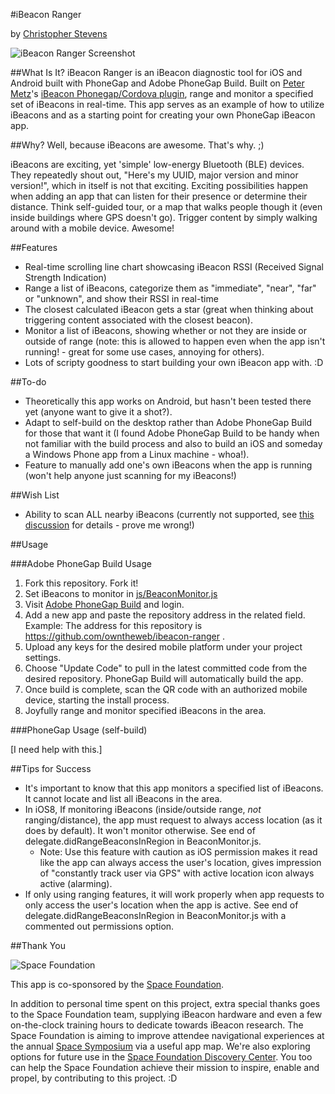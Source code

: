 #iBeacon Ranger

by [Christopher Stevens](http://www.christopherstevens.cc)

![iBeacon Ranger Screenshot](https://raw.githubusercontent.com/owntheweb/ibeacon-ranger/master/img/ibeacon-ranger-screen.png)

##What Is It?
iBeacon Ranger is an iBeacon diagnostic tool for iOS and Android built with PhoneGap and Adobe PhoneGap Build. Built on [Peter Metz](https://github.com/petermetz)'s [iBeacon Phonegap/Cordova plugin](https://github.com/petermetz/cordova-plugin-ibeacon), range and monitor a specified set of iBeacons in real-time. This app serves as an example of how to utilize iBeacons and as a starting point for creating your own PhoneGap iBeacon app.

##Why?
Well, because iBeacons are awesome. That's why. ;)

iBeacons are exciting, yet 'simple' low-energy Bluetooth (BLE) devices. They repeatedly shout out, "Here's my UUID, major version and minor version!", which in itself is not that exciting. Exciting possibilities happen when adding an app that can listen for their presence or determine their distance. Think self-guided tour, or a map that walks people though it (even inside buildings where GPS doesn't go). Trigger content by simply walking around with a mobile device. Awesome!

##Features
* Real-time scrolling line chart showcasing iBeacon RSSI (Received Signal Strength Indication)
* Range a list of iBeacons, categorize them as "immediate", "near", "far" or "unknown", and show their RSSI  in real-time
* The closest calculated iBeacon gets a star (great when thinking about triggering content associated with the closest beacon).
* Monitor a list of iBeacons, showing whether or not they are inside or outside of range (note: this is allowed to happen even when the app isn't running! - great for some use cases, annoying for others).
* Lots of scripty goodness to start building your own iBeacon app with. :D

##To-do
* Theoretically this app works on Android, but hasn't been tested there yet (anyone want to give it a shot?).
* Adapt to self-build on the desktop rather than Adobe PhoneGap Build for those that want it (I found Adobe PhoneGap Build to be handy when not familiar with the build process and also to build an iOS and someday a Windows Phone app from a Linux machine - whoa!).
* Feature to manually add one's own iBeacons when the app is running (won't help anyone just scanning for my iBeacons!)

##Wish List
* Ability to scan ALL nearby iBeacons (currently not supported, see [this discussion](https://github.com/petermetz/cordova-plugin-ibeacon/issues/49) for details - prove me wrong!)

##Usage

###Adobe PhoneGap Build Usage

1. Fork this repository. Fork it!
2. Set iBeacons to monitor in [js/BeaconMonitor.js](https://github.com/owntheweb/ibeacon-ranger/blob/master/js/BeaconMonitor.js)
3. Visit [Adobe PhoneGap Build](https://build.phonegap.com/) and login.
4. Add a new app and paste the repository address in the related field. Example: The address for this repository is https://github.com/owntheweb/ibeacon-ranger .
5. Upload any keys for the desired mobile platform under your project settings.
6. Choose "Update Code" to pull in the latest committed code from the desired repository. PhoneGap Build will automatically build the app.
7. Once build is complete, scan the QR code with an authorized mobile device, starting the install process.
8. Joyfully range and monitor specified iBeacons in the area.

###PhoneGap Usage (self-build)

[I need help with this.]

##Tips for Success
* It's important to know that this app monitors a specified list of iBeacons. It cannot locate and list all iBeacons in the area.
* In iOS8, If monitoring iBeacons (inside/outside range, *not* ranging/distance), the app must request to always access location (as it does by default). It won't monitor otherwise. See end of delegate.didRangeBeaconsInRegion in BeaconMonitor.js.
	* Note: Use this feature with caution as iOS permission makes it read like the app can always access the user's location, gives impression of "constantly track user via GPS" with active location icon always active (alarming).
* If only using ranging features, it will work properly when app requests to only access the user's location when the app is active. See end of delegate.didRangeBeaconsInRegion in BeaconMonitor.js with a commented out permissions option.

##Thank You

![Space Foundation](http://www.spacefoundation.org/m/vcards/images/sfLogo.png)

This app is co-sponsored by the [Space Foundation](http://www.spacefoundation.org).

In addition to personal time spent on this project, extra special thanks goes to the Space Foundation team, supplying iBeacon hardware and even a few on-the-clock training hours to dedicate towards iBeacon research. The Space Foundation is aiming to improve attendee navigational experiences at the annual [Space Symposium](http://www.spacesymposium.org) via a useful app map. We're also exploring options for future use in the [Space Foundation Discovery Center](http://www.spacefoundation.org/museum). You too can help the Space Foundation achieve their mission to inspire, enable and propel, by contributing to this project. :D
